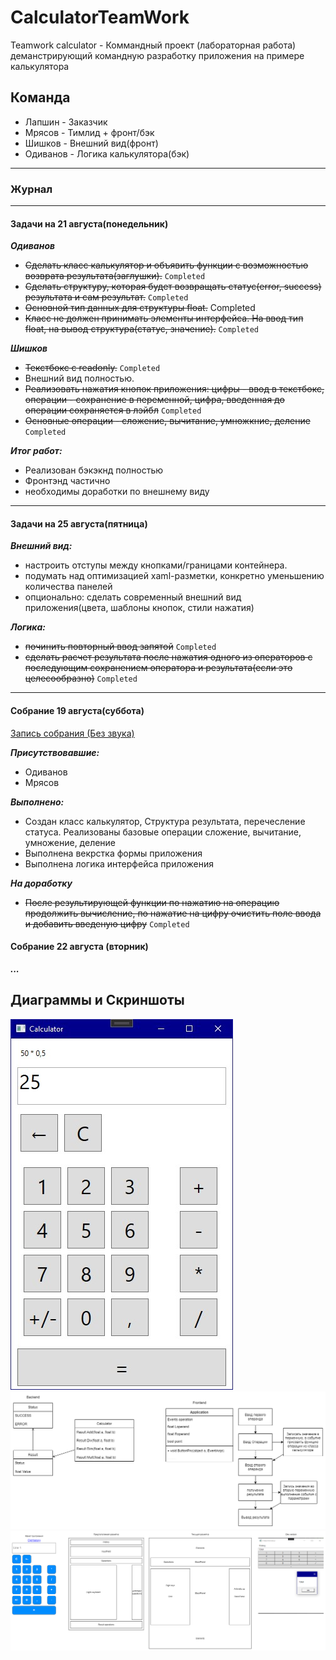 # CalculatorTeamWork

Teamwork calculator - Коммандный проект (лабораторная работа) деманстрирующий командную разработку приложения на примере калькулятора

## Команда

* Лапшин - Заказчик
* Мрясов - Тимлид + фронт/бэк
* Шишков - Внешний вид(фронт)
* Одиванов - Логика калькулятора(бэк)

***********************************

### Журнал

---

#### Задачи на 21 августа(понедельник)

***Одиванов***

* ~~Сделать класс калькулятор и объявить функции с возможностью возврата результата(заглушки).~~ `Completed`
* ~~Сделать структуру, которая будет возвращать статус(error, success) результата и сам результат.~~ `Completed`
* ~~Основной тип данных для структуры float.~~ Completed
* ~~Класс не должен принимать элементы интерфейса. На ввод тип float, на вывод структура(статус, значение).~~ `Completed`

***Шишков***

* ~~Текстбокс с readonly.~~ `Completed`
* Внешний вид полностью.
* ~~Реализовать нажатия кнопок приложения: цифры - ввод в текстбокс, операции - сохранение в переменной, цифра, введенная до операции сохраняется в лэйбл~~ `Completed`
* ~~Основные операции - сложение, вычитание, умножкние, деление~~ `Completed`

***Итог работ:***

* Реализован бэкэкнд полностью
* Фронтэнд частично
* необходимы доработки по внешнему виду

---

#### Задачи на 25 августа(пятница)

***Внешний вид:***

* настроить отступы между кнопками/границами контейнера.
* подумать над оптимизацией xaml-разметки, конкретно уменьшению количества панелей
* опционально: сделать современный внешний вид приложения(цвета, шаблоны кнопок, стили нажатия)

***Логика:***

* ~~починить повторный ввод запятой~~ `Completed`
* ~~сделать расчет результата после нажатия одного из операторов с последующим сохранением оператора и результата(если это целесообразно)~~ `Completed`

---

#### Собрание 19 августа(суббота)

[Запись собрания (Без звука)](https://drive.google.com/file/d/1-3mjUn1OWa3ZnAhh9a_GIPZgN5ssvGAh/view?usp=drive_link)

***Присутствовавшие:***

* Одиванов
* Мрясов

***Выполнено:***

* Создан класс калькулятор, Структура результата, перечесление статуса. Реализованы базовые операции сложение, вычитание, умножение, деление
* Выполнена векрстка формы приложения
* Выполнена логика интерфейса приложения

***На доработку***

* ~~После результирующей функции по нажатию на операцию продолжить вычисление, по нажатие на цифру очистить поле ввода и добавить введеную цифру~~ `Completed`

#### Собрание 22 августа (вторник)

***...***

## Диаграммы и Скриншоты

![AppScr](./GitResources/TWCalculator.jpg)
![DiagramScr](./GitResources/TWCalculator-Page-2-Main.drawio.png)
![MockupScr](./GitResources/TWCalculatorMockup.drawio.png)
